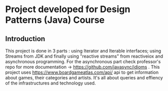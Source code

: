 # Project developed for Design Patterns (Java) Course 

## Introduction

  This project is done in 3 parts : using Iterator and Iterable interfaces; using Streams from JDK and finally using "reactive streams" from reactiveiox and asynchronous programming. For the asynchronous part check professor's repo for more documentation -> https://github.com/javasync/idioms .
  This project uses https://www.boardgameatlas.com/api/ api to get information about games, their categories and artists. It's all about queries and effiency of the infrastructures and technology used.

